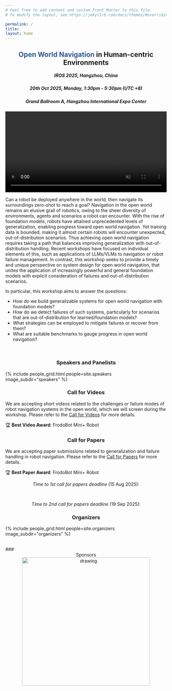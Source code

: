 ```yaml
---
# Feel free to add content and custom Front Matter to this file.
# To modify the layout, see https://jekyllrb.com/docs/themes/#overriding-theme-defaults

permalink: /
title:
layout: home
---
```


## <center><span style="color:#2F5597">Open World Navigation</span> in Human-centric Environments</center>
##### <center>IROS 2025, Hangzhou, China</center>
##### <center>20th Oct 2025, Monday, 1:30pm - 5:30pm (UTC +8)</center>
##### <center>Grand Ballroom A, Hangzhou International Expo Center</center>


<video controls="" width="100%" muted="" loop="" autoplay="">
<source src="assets/img/own_banner_cropped.mp4" type="video/mp4">
</video>

Can a robot be deployed anywhere in the world, then navigate its surroundings zero-shot to reach a goal? Navigation in the open world remains an elusive grail of robotics, owing to the sheer diversity of environments, agents and scenarios a robot can encounter. With the rise of foundation models, robots have attained unprecedented levels of generalization, enabling progress toward open world navigation. Yet training data is bounded, making it almost certain robots will encounter unexpected, out-of-distribution scenarios. Thus achieving open world navigation requires taking a path that balances improving generalization with out-of-distribution handling. Recent workshops have focused on individual elements of this, such as applications of LLMs/VLMs to navigation or robot failure management. In contrast, this workshop seeks to provide a timely and unique perspective on system design for open world navigation, that unites the application of increasingly powerful and general foundation models with explicit consideration of failures and out-of-distribution scenarios.

In particular, this workshop aims to answer the questions:

* How do we build generalizable systems for open world navigation with foundation models?
* How do we detect failures of such systems, particularly for scenarios that are out-of-distribution for learned/foundation models?
* What strategies can be employed to mitigate failures or recover from them?
* What are suitable benchmarks to gauge progress in open world navigation?
<br>

### <center>Speakers and Panelists</center>

{% include people_grid.html people=site.speakers image_subdir="speakers" %}
<br>

### <center>Call for Videos</center>

We are accepting short videos related to the challenges or failure modes of robot navigation systems in the open world, which we will screen during the workshop. Please refer to the [Call for Videos](/callforvideos/) for more details.

🏆 **Best Video Award**: FrodoBot Mini+ Robot

### <center>Call for Papers</center>

<!-- We are excited to announce that Best Paper and Best Paper Runner-Up awards will be given at the workshop! -->

<!-- 🏆 Best Paper Award: $300 -->
<!-- 🥈 Best Paper Runner-Up: $100 -->

We are accepting paper submissions related to generalization and failure handling in robot navigation. Please refer to the [Call for Papers](/callforpapers/) for more details.

🏆 **Best Paper Award**: FrodoBot Mini+ Robot

<p style="text-align: center;">
<em>Time to 1st call for papers deadline</em> (15 Aug 2025):
</p>

<center>
<div id="countdown1" style="font-size: 1.5rem; font-weight: bold;"></div>
<script>
  // Countdown 1
  const countdownDate1 = new Date("2025-08-16T00:00:00").getTime();
  const countdownElement1 = document.getElementById("countdown1");

  const updateCountdown1 = () => {
    const now = new Date().getTime();
    const distance = countdownDate1 - now;

    if (distance < 0) {
      countdownElement1.innerHTML = "The first event has started!";
      return;
    }

    const days = Math.floor(distance / (1000 * 60 * 60 * 24));
    const hours = Math.floor((distance % (1000 * 60 * 60 * 24)) / (1000 * 60 * 60));
    const minutes = Math.floor((distance % (1000 * 60 * 60)) / (1000 * 60));
    const seconds = Math.floor((distance % (1000 * 60)) / 1000);

    countdownElement1.innerHTML =
      days + "d " + hours + "h " + minutes + "m " + seconds + "s";
  };

  updateCountdown1();
  setInterval(updateCountdown1, 1000);
</script>
</center>

<br>
<p style="text-align: center;">
<em>Time to 2nd call for papers deadline</em> (19 Sep 2025):
</p>

<center>
<div id="countdown2" style="font-size: 1.5rem; font-weight: bold;"></div>
<script>
  // Countdown 2
  const countdownDate2 = new Date("2025-09-20T00:00:00").getTime();
  const countdownElement2 = document.getElementById("countdown2");

  const updateCountdown2 = () => {
    const now = new Date().getTime();
    const distance = countdownDate2 - now;

    if (distance < 0) {
      countdownElement2.innerHTML = "The second event has started!";
      return;
    }

    const days = Math.floor(distance / (1000 * 60 * 60 * 24));
    const hours = Math.floor((distance % (1000 * 60 * 60 * 24)) / (1000 * 60 * 60));
    const minutes = Math.floor((distance % (1000 * 60 * 60)) / (1000 * 60));
    const seconds = Math.floor((distance % (1000 * 60)) / 1000);

    countdownElement2.innerHTML =
      days + "d " + hours + "h " + minutes + "m " + seconds + "s";
  };

  updateCountdown2();
  setInterval(updateCountdown2, 1000);
</script>
</center>


### <center>Organizers</center>

{% include people_grid.html people=site.organizers image_subdir="organizers" %}

<br>
### <center>Sponsors</center>

<center><img src="assets/img/frodobots.png" alt="drawing" width="400"/></center>

### <center>